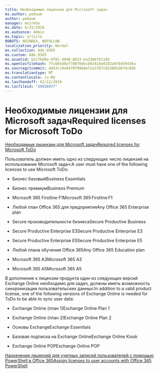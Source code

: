 ```yaml
---
title: Необходимые лицензии для Microsoft задач
ms.author: pebaum
author: pebaum
manager: mnirkhe
ms.date: 6/25/2018
ms.audience: Admin
ms.topic: article
ROBOTS: NOINDEX, NOFOLLOW
localization_priority: Normal
ms.collection: Adm_O365
ms.custom: Adm_O365
ms.assetid: b2cf6d0a-9f01-49d8-8653-6a3366f6119d
ms.openlocfilehash: 7fc665d0af708f0dbcb9241de8102a976459436a
ms.sourcegitcommit: dd43cc0a9470f98b8ef2a3787c823801d674c666
ms.translationtype: MT
ms.contentlocale: ru-RU
ms.lasthandoff: 02/12/2019
ms.locfileid: "29926977"
---
```

# <a name="required-licenses-for-microsoft-todo"></a><span data-ttu-id="38e30-102">Необходимые лицензии для Microsoft задач</span><span class="sxs-lookup"><span data-stu-id="38e30-102">Required licenses for Microsoft ToDo</span></span>

[<span data-ttu-id="38e30-103">Необходимые лицензии для Microsoft задач</span><span class="sxs-lookup"><span data-stu-id="38e30-103">Required licenses for Microsoft ToDo</span></span>](https://support.office.com/article/381e9d1b-c500-49b5-973e-890fd86528d7.aspx)
  
<span data-ttu-id="38e30-104">Пользователь должен иметь одно из следующих число лицензий на использование Microsoft задач:</span><span class="sxs-lookup"><span data-stu-id="38e30-104">A user must have one of the following licences to use Microsoft ToDo:</span></span>
  
- <span data-ttu-id="38e30-105">Бизнес базовый</span><span class="sxs-lookup"><span data-stu-id="38e30-105">Business Essentials</span></span>
    
- <span data-ttu-id="38e30-106">Бизнес премиум</span><span class="sxs-lookup"><span data-stu-id="38e30-106">Business Premium</span></span>
    
- <span data-ttu-id="38e30-107">Microsoft 365 Firstline F1</span><span class="sxs-lookup"><span data-stu-id="38e30-107">Microsoft 365 Firstline F1</span></span>
    
- <span data-ttu-id="38e30-108">Любой план Office 365 для предприятия</span><span class="sxs-lookup"><span data-stu-id="38e30-108">Any Office 365 Enterprise plan</span></span>
    
- <span data-ttu-id="38e30-109">Secure производительности бизнеса</span><span class="sxs-lookup"><span data-stu-id="38e30-109">Secure Productive Business</span></span>
    
- <span data-ttu-id="38e30-110">Secure Productive Enterprise E3</span><span class="sxs-lookup"><span data-stu-id="38e30-110">Secure Productive Enterprise E3</span></span>
    
- <span data-ttu-id="38e30-111">Secure Productive Enterprise E5</span><span class="sxs-lookup"><span data-stu-id="38e30-111">Secure Productive Enterprise E5</span></span>
    
- <span data-ttu-id="38e30-112">Любой плана обучения Office 365</span><span class="sxs-lookup"><span data-stu-id="38e30-112">Any Office 365 Education plan</span></span>
    
- <span data-ttu-id="38e30-113">Microsoft 365 A3</span><span class="sxs-lookup"><span data-stu-id="38e30-113">Microsoft 365 A3</span></span>
    
- <span data-ttu-id="38e30-114">Microsoft 365 A5</span><span class="sxs-lookup"><span data-stu-id="38e30-114">Microsoft 365 A5</span></span>
    
<span data-ttu-id="38e30-115">В дополнение к лицензии продукта один из следующих версий Exchange Online необходимо для задач, должны иметь возможность синхронизации пользовательских данных:</span><span class="sxs-lookup"><span data-stu-id="38e30-115">In addition to a valid product license, one of the following versions of Exchange Online is needed for ToDo to be able to sync user data:</span></span> 
  
- <span data-ttu-id="38e30-116">Exchange Online (план 1)</span><span class="sxs-lookup"><span data-stu-id="38e30-116">Exchange Online Plan 1</span></span>
    
- <span data-ttu-id="38e30-117">Exchange Online (план 2)</span><span class="sxs-lookup"><span data-stu-id="38e30-117">Exchange Online Plan 2</span></span>
    
- <span data-ttu-id="38e30-118">Основы Exchange</span><span class="sxs-lookup"><span data-stu-id="38e30-118">Exchange Essentials</span></span>
    
- <span data-ttu-id="38e30-119">Базовая подписка на Exchange Online</span><span class="sxs-lookup"><span data-stu-id="38e30-119">Exchange Online Kiosk</span></span>
    
- <span data-ttu-id="38e30-120">Exchange Online POP</span><span class="sxs-lookup"><span data-stu-id="38e30-120">Exchange Online POP</span></span>
    
[<span data-ttu-id="38e30-121">Назначение лицензий для учетных записей пользователей с помощью PowerShell в Office 365</span><span class="sxs-lookup"><span data-stu-id="38e30-121">Assign licenses to user accounts with Office 365 PowerShell</span></span>](https://docs.microsoft.com/office365/enterprise/powershell/assign-licenses-to-user-accounts-with-office-365-powershell )
  

